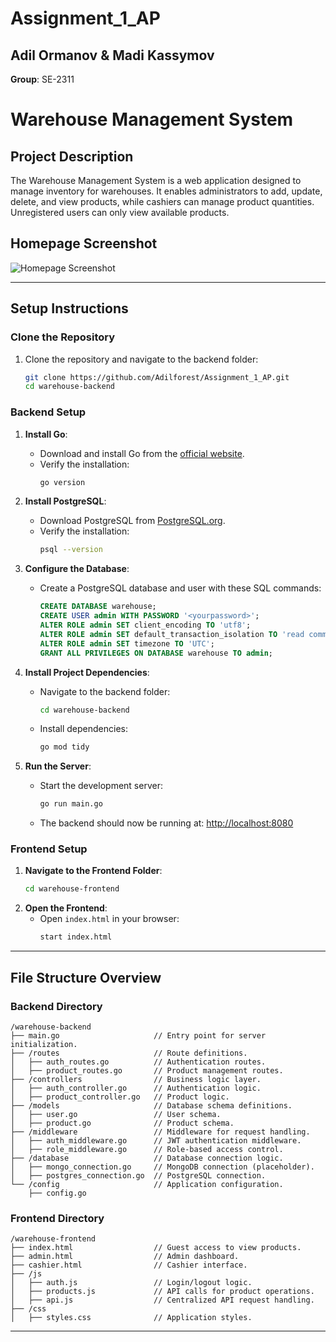# Assignment_1_AP
## Adil Ormanov & Madi Kassymov
**Group**: SE-2311
# Warehouse Management System
## Project Description
The Warehouse Management System is a web application designed to manage inventory for warehouses. It enables administrators to add, update, delete, and view products, while cashiers can manage product quantities. Unregistered users can only view available products.
## Homepage Screenshot
![Homepage Screenshot](path/to/screenshot.png)

---

## Setup Instructions

### Clone the Repository
1. Clone the repository and navigate to the backend folder:
   ```bash
   git clone https://github.com/Adilforest/Assignment_1_AP.git
   cd warehouse-backend
   ```

### Backend Setup
1. **Install Go**:
   - Download and install Go from the [official website](https://golang.org/dl/).
   - Verify the installation:
     ```bash
     go version
     ```
2. **Install PostgreSQL**:
   - Download PostgreSQL from [PostgreSQL.org](https://www.postgresql.org/download/).
   - Verify the installation:
     ```bash
     psql --version
     ```
3. **Configure the Database**:
   - Create a PostgreSQL database and user with these SQL commands:
     ```sql
     CREATE DATABASE warehouse;
     CREATE USER admin WITH PASSWORD '<yourpassword>';
     ALTER ROLE admin SET client_encoding TO 'utf8';
     ALTER ROLE admin SET default_transaction_isolation TO 'read committed';
     ALTER ROLE admin SET timezone TO 'UTC';
     GRANT ALL PRIVILEGES ON DATABASE warehouse TO admin;
     ```

4. **Install Project Dependencies**:
   - Navigate to the backend folder:
     ```bash
     cd warehouse-backend
     ```
   - Install dependencies:
     ```bash
     go mod tidy
     ```

5. **Run the Server**:
   - Start the development server:
     ```bash
     go run main.go
     ```
   - The backend should now be running at: [http://localhost:8080](http://localhost:8080)

### Frontend Setup
1. **Navigate to the Frontend Folder**:
   ```bash
   cd warehouse-frontend
   ```
2. **Open the Frontend**:
   - Open `index.html` in your browser:
     ```bash
     start index.html
     ```

---

## File Structure Overview

### Backend Directory
```plaintext
/warehouse-backend
├── main.go                     // Entry point for server initialization.
├── /routes                     // Route definitions.
│   ├── auth_routes.go          // Authentication routes.
│   ├── product_routes.go       // Product management routes.
├── /controllers                // Business logic layer.
│   ├── auth_controller.go      // Authentication logic.
│   ├── product_controller.go   // Product logic.
├── /models                     // Database schema definitions.
│   ├── user.go                 // User schema.
│   ├── product.go              // Product schema.
├── /middleware                 // Middleware for request handling.
│   ├── auth_middleware.go      // JWT authentication middleware.
│   ├── role_middleware.go      // Role-based access control.
├── /database                   // Database connection logic.
│   ├── mongo_connection.go     // MongoDB connection (placeholder).
│   ├── postgres_connection.go  // PostgreSQL connection.
└── /config                     // Application configuration.
    ├── config.go
```

### Frontend Directory
```plaintext
/warehouse-frontend
├── index.html                  // Guest access to view products.
├── admin.html                  // Admin dashboard.
├── cashier.html                // Cashier interface.
├── /js
│   ├── auth.js                 // Login/logout logic.
│   ├── products.js             // API calls for product operations.
│   ├── api.js                  // Centralized API request handling.
├── /css
│   ├── styles.css              // Application styles.
```

---

